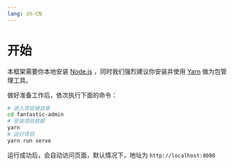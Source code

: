 ```yaml
---
lang: zh-CN
---
```


# 开始

本框架需要你本地安装 [Node.js](https://nodejs.org/zh-cn/) ，同时我们强烈建议你安装并使用 [Yarn](https://classic.yarnpkg.com/zh-Hans/) 做为包管理工具。

做好准备工作后，依次执行下面的命令：

```bash
# 进入项目根目录
cd fantastic-admin
# 安装项目依赖
yarn
# 运行项目
yarn run serve
```

运行成功后，会自动访问页面，默认情况下，地址为 `http://localhost:8080`